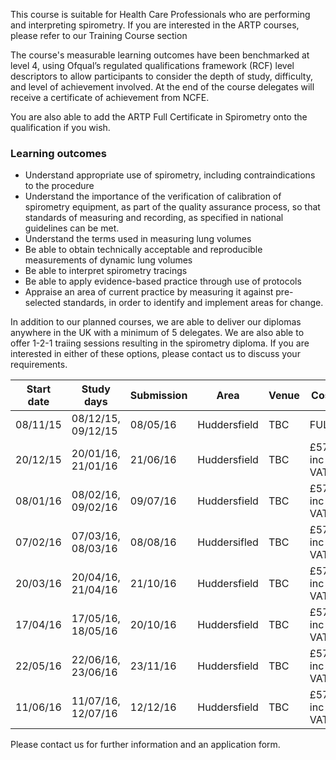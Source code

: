 This course is suitable for Health Care Professionals who are performing and interpreting spirometry. If you are interested in the ARTP courses, please refer to our Training Course section

The course's measurable learning outcomes have been benchmarked at level 4, using Ofqual’s regulated qualifications framework (RCF) level descriptors to allow participants to consider the depth of study, difficulty, and level of achievement involved. At the end of the course delegates will receive a certificate of achievement from NCFE.

You are also able to add the ARTP Full Certificate in Spirometry onto the qualification if you wish. 

### Learning outcomes

* Understand appropriate use of spirometry, including contraindications to the procedure
* Understand the importance of the verification of calibration of spirometry equipment, as part of the quality assurance    process, so that standards of measuring and recording, as specified in national guidelines can be met.
* Understand the terms used in measuring lung volumes
* Be able to obtain technically acceptable and reproducible measurements of dynamic lung volumes
* Be able to interpret spirometry tracings
* Be able to apply evidence-based practice through use of protocols
* Appraise an area of current practice by measuring it against pre-selected standards, in order to identify and implement   areas for change.

In addition to our planned courses, we are able to deliver our diplomas anywhere in the UK with a minimum of 5 delegates. We are also able to offer 1-2-1 traiing sessions resulting in the spirometry diploma. If you are interested in either of these options, please contact us to discuss your requirements.


| Start date | Study days         | Submission | Area          | Venue | Cost         | With ARTP |  
| -----------|--------------------|------------|---------------|-------|--------------|-----------|
| 08/11/15   | 08/12/15, 09/12/15 | 08/05/16   | Huddersfield  | TBC   | FULL         | FULL      |
| 20/12/15   | 20/01/16, 21/01/16 | 21/06/16   | Huddersfield  | TBC   | £570 inc VAT | £770      | 
| 08/01/16   | 08/02/16, 09/02/16 | 09/07/16   | Huddersfield  | TBC   | £570 inc VAT | £770      |
| 07/02/16   | 07/03/16, 08/03/16 | 08/08/16   | Huddersifled  | TBC   | £570 inc VAT | £770      |
| 20/03/16   | 20/04/16, 21/04/16 | 21/10/16   | Huddersfield  | TBC   | £570 inc VAT | £770      |
| 17/04/16   | 17/05/16, 18/05/16 | 20/10/16   | Huddersfield  | TBC   | £570 inc VAT | £770      |
| 22/05/16   | 22/06/16, 23/06/16 | 23/11/16   | Huddersfield  | TBC   | £570 inc VAT | £770      |
| 11/06/16   | 11/07/16, 12/07/16 | 12/12/16   | Huddersfield  | TBC   | £570 inc VAT | £770      |

Please contact us for further information and an application form.
